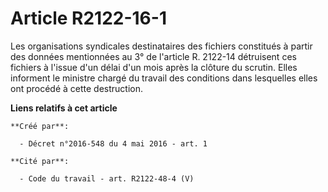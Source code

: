 # Article R2122-16-1

Les organisations syndicales destinataires des fichiers constitués à partir des données mentionnées au 3° de l'article R.
2122-14 détruisent ces fichiers à l'issue d'un délai d'un mois après la clôture du scrutin. Elles informent le ministre
chargé du travail des conditions dans lesquelles elles ont procédé à cette destruction.

**Liens relatifs à cet article**

	**Créé par**:

	  - Décret n°2016-548 du 4 mai 2016 - art. 1

	**Cité par**:

	  - Code du travail - art. R2122-48-4 (V)
